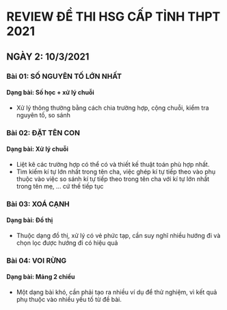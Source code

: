 # REVIEW ĐỀ THI HSG CẤP TỈNH THPT 2021
## NGÀY 2: 10/3/2021

### Bài 01: SỐ NGUYÊN TỐ LỚN NHẤT
#### Dạng bài: Số học + xử lý chuỗi
- Xử lý thông thường bằng cách chia trường hợp, cộng chuỗi, kiểm tra nguyên tố, so sánh
### Bài 02: ĐẶT TÊN CON
#### Dạng bài: Xử lý chuỗi
- Liệt kê các trường hợp có thể có và thiết kế thuật toán phù hợp nhất.
- Tìm kiếm kí tự lớn nhất trong tên cha, việc ghép kí tự tiếp theo vào phụ thuộc vào việc so sánh kí tự tiếp theo trong tên cha với kí tự lớn nhất trong tên mẹ, ... cứ thế tiếp tục

### Bài 03: XOÁ CẠNH
#### Dạng bài: Đồ thị
- Thuộc dạng đồ thị, xử lý có vẻ phức tạp, cần suy nghĩ nhiều hướng đi và chọn lọc được hướng đi có hiệu quả


### Bài 04: VOI RỪNG
#### Dạng bài: Mảng 2 chiều

- Một dạng bài khó, cần phải tạo ra nhiều ví dụ để thử nghiệm, vì kết quả phụ thuộc vào nhiều yếu tố từ đề bài.

